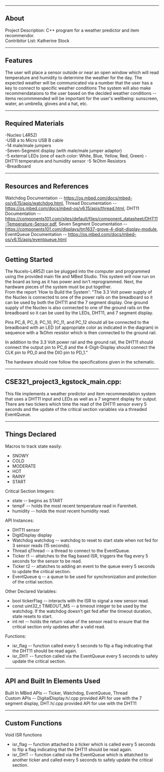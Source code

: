 -------------------
About
-------------------
Project Description: C++ program for a weather predictor and item recommendor.  
Contribitor List: Katherine Stock  


--------------------
Features
--------------------
The user will place a sensor outside or near an open window which will read temperature and humidity to determine the weather for the day. The expected weather will be communicated via a number that the user has a key to connect to specific weather conditions The system will also make recommendataions to the user based on the decided weather conditions -- items recommmended will be important for the user's wellbeing: sunscreen, water, an umbrella, gloves and a hat, etc.

--------------------
Required Materials
--------------------
-Nucleo L4R5ZI  
-USB a to Micro USB B cable   
-14 male/male jumpers   
-Seven-Segment display (with male/male jumper adaptor)  
-5 external LEDs (one of each color: White, Blue, Yellow, Red, Green)
-DHT11 temperature and humidity sensor 
-5 1kOhm Resistors   
-Breadboard   

--------------------
Resources and References
--------------------
Watchdog Documentation -- https://os.mbed.com/docs/mbed-os/v6.15/apis/watchdog.html, Thread Documentation -- https://os.mbed.com/docs/mbed-os/v6.15/apis/thread.html, DHT11 Documentation -- https://components101.com/sites/default/files/component_datasheet/DHT11-Temperature-Sensor.pdf, Seven Segment Documentation -- https://components101.com/displays/tm1637-grove-4-digit-display-module, EventQueue Documentation -- https://os.mbed.com/docs/mbed-os/v6.15/apis/eventqueue.html 

--------------------
Getting Started
--------------------  
The Nucelo-L4R5ZI can be plugged into the computer and programmed using the provided main file and MBed Studio. This system will now run on the board as long as it has power and isn't reprogrammed. Next, the hardware pieces of the system must be put together.  
From the report 'How to Build the System': "The 3.3 Volt power supply of the Nucleo is connected to one of the power rails on the breadboard so it can be used by both the DHT11 and the 7 segment display. One ground supply of the Nucleo is also connected to one of the ground rails on the breadboard so it can be used by the LEDs, DHT11, and 7 segment display.  

Pins PC_8, PC_9, PC_10, PC_11, and PC_12 should all be connected to the breadboard with an LED (of appropriate color as indicated in the diagram) in sequence with a 1kOhm resistor which is then connected to the ground rail.  

In addition to the 3.3 Volt power rail and the ground rail, the DHT11 should connect the output pin to PC_6 and the 4-Digit-Display should connect the CLK pin to PD_0 and the DIO pin to PD_1."  

The hardware should now follow the specifications given in the schematic.

--------------------
CSE321_project3_kgstock_main.cpp:
--------------------
This file implements a weather predictor and item recommendation system that uses a DHT11 input and LEDs as well as a 7 segment display for output. There are two tickers which time the read of the DHT11 sensor every 5 seconds and the update of the critical section variables via a threaded EventQueue. 

----------
Things Declared
----------
Macros to track state easily:  
* SNOWY  
* COLD  
* MODERATE
* HOT
* RAINY
* START  

Critical Section Integers:   
* state -- begins as START
* tempF -- holds the most recent temperature read in Farenheit.
* humidity -- holds the most recent humidity read.

API Instances:  
* DHT11 sensor
* DigitDisplay display  
* Watchdog watchdog -- watchdog to reset to start state when not fed for 3 sensor reads (15 seconds).
* Thread qThread -- a thread to connect to the EventQueue.
* Ticker t1 -- attatches to the flag based ISR, triggers the flag every 5 seconds for the sensor to be read.
* Ticker t2 -- attatches to adding an event to the queue every 5 seconds to update the critical section.
* EventQueue q  -- a queue to be used for synchronization and protection of the critial section.  

Other Declared Variables:  
* bool tickerFlag -- interacts with the ISR to signal a new sensor read.  
* const uint32_t TIMEOUT_MS -- a timeout integer to be used by the watchdog. If the watchdog doesn't get fed after the timeout duration, state resets to start.  
* int ret -- holds the return value of the sensor read to ensure that the critical section only updates after a valid read.  

Functions:  
* isr_flag -- function called every 5 seconds to flip a flag indicating that the DHT11 should be read again.
* isr_DHT -- function called via the EventQueue every 5 seconds to safely update the critical section.

----------
API and Built In Elements Used
----------
Built In MBed APIs -- Ticker, Watchdog, EventQueue, Thread  
Custom APIs -- DigitalDisplay.h/.cpp provided API for use with the 7 segment display, DHT.h/.cpp provided API for use with the DHT11  


----------
Custom Functions
----------
Void ISR functions
* isr_flag -- function attached to a ticker which is called every 5 seconds to flip a flag indicating that the DHT11 should be read again.
* isr_DHT -- function called via the EventQueue which is attatched to another ticker and called every 5 seconds to safely update the critical section.



